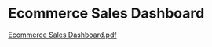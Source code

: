 # Ecommerce Sales Dashboard

[Ecommerce Sales Dashboard.pdf](https://github.com/shahbazalam12/Ecommerce_sales_Power_bi_dashboard/files/12411427/Ecommerce.Sales.Dashboard.pdf)

